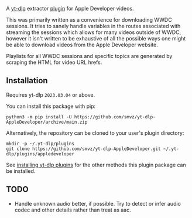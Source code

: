 A [yt-dlp](https://github.com/yt-dlp/yt-dlp) extractor [plugin](https://github.com/yt-dlp/yt-dlp#plugins) for Apple Developer videos.

This was primarily written as a convenience for downloading WWDC sessions. It tries to sanely handle variables in the routes associated
with streaming the sessions which allows for many videos outside of WWDC, however it isn't written to be exhaustive of all the possible
ways one might be able to download videos from the Apple Developer website.

Playlists for all WWDC sessions and specific topics are generated by scraping the HTML for video URL hrefs.

## Installation

Requires yt-dlp `2023.03.04` or above.

You can install this package with pip:
```
python3 -m pip install -U https://github.com/smvz/yt-dlp-AppleDeveloper/archive/main.zip
```

Alternatively, the repository can be cloned to your user's plugin directory:
```
mkdir -p ~/.yt-dlp/plugins
git clone https://github.com/smvz/yt-dlp-AppleDeveloper.git ~/.yt-dlp/plugins/appledeveloper
```

See [installing yt-dlp plugins](https://github.com/yt-dlp/yt-dlp#installing-plugins) for the other methods this plugin package can be installed.

## TODO

 * Handle unknown audio better, if possible. Try to detect or infer audio codec and other details rather than treat as aac.
